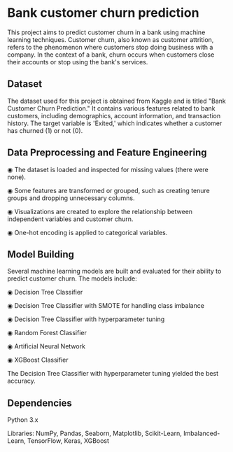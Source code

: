 
# Bank customer churn prediction

This project aims to predict customer churn in a bank using machine learning techniques. Customer churn, also known as customer attrition, refers to the phenomenon where customers stop doing business with a company. In the context of a bank, churn occurs when customers close their accounts or stop using the bank's services.


## Dataset
The dataset used for this project is obtained from Kaggle and is titled "Bank Customer Churn Prediction." It contains various features related to bank customers, including demographics, account information, and transaction history. The target variable is 'Exited,' which indicates whether a customer has churned (1) or not (0).
## Data Preprocessing and Feature Engineering
◉ The dataset is loaded and inspected for missing values (there were none).

◉ Some features are transformed or grouped, such as creating tenure groups and dropping unnecessary columns.

◉ Visualizations are created to explore the relationship between independent variables and customer churn.

◉ One-hot encoding is applied to categorical variables.
## Model Building
Several machine learning models are built and evaluated for their ability to predict customer churn. The models include:

◉ Decision Tree Classifier

◉ Decision Tree Classifier with SMOTE for handling class imbalance

◉ Decision Tree Classifier with hyperparameter tuning

◉ Random Forest Classifier

◉ Artificial Neural Network

◉ XGBoost Classifier

The Decision Tree Classifier with hyperparameter tuning yielded the best accuracy.
## Dependencies
Python 3.x

Libraries: NumPy, Pandas, Seaborn, Matplotlib, Scikit-Learn, Imbalanced-Learn, TensorFlow, Keras, XGBoost
